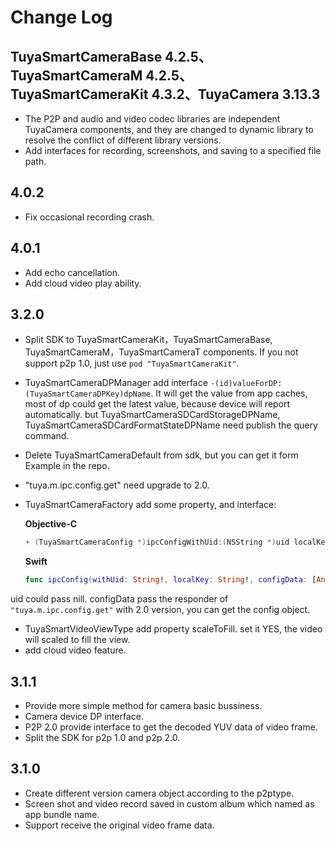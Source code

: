 # Change Log

## TuyaSmartCameraBase 4.2.5、TuyaSmartCameraM 4.2.5、TuyaSmartCameraKit 4.3.2、TuyaCamera 3.13.3

* The P2P and audio and video codec libraries are independent TuyaCamera components, and they are changed to dynamic library  to resolve the conflict of different library versions.
* Add interfaces for recording, screenshots, and saving to a specified file path.

## 4.0.2

* Fix occasional recording crash.

## 4.0.1

* Add echo cancellation.
* Add cloud video play ability.

## 3.2.0

* Split SDK to TuyaSmartCameraKit，TuyaSmartCameraBase, TuyaSmartCameraM，TuyaSmartCameraT components. If you not support p2p 1.0, just use ```pod "TuyaSmartCameraKit"```.
* TuyaSmartCameraDPManager add interface ```-(id)valueForDP:(TuyaSmartCameraDPKey)dpName```. It will get the value from app caches, most of dp could get the latest value, because device will report automatically. but TuyaSmartCameraSDCardStorageDPName, TuyaSmartCameraSDCardFormatStateDPName need publish the query command.
* Delete TuyaSmartCameraDefault from sdk, but you can get it form Example in the repo.
* "tuya.m.ipc.config.get" need upgrade to 2.0.
* TuyaSmartCameraFactory add some property, and interface: 

     __Objective-C__
        
    ``` objectivec
    + (TuyaSmartCameraConfig *)ipcConfigWithUid:(NSString *)uid localKey:(NSString *)localKey configData:(NSDictionary *)data; 
    ```

    __Swift__
    
    ```swift
    func ipcConfig(withUid: String!, localKey: String!, configData: [AnyHashable : Any]!)
    ```

 uid could pass nill. configData pass the responder of `"tuya.m.ipc.config.get"` with 2.0 version, you can get the config object.
* TuyaSmartVideoViewType add property scaleToFill. set it YES, the video will scaled to fill the view.
* add cloud video feature.

## 3.1.1

* Provide more simple method for camera basic bussiness.
* Camera device DP interface.
* P2P 2.0 provide interface to get the decoded YUV data of video frame.
* Split the SDK for p2p 1.0 and p2p 2.0.

## 3.1.0

* Create different version camera object according to the p2ptype.
* Screen shot and video record saved in custom album which named as app bundle name.
* Support receive the original video frame data.

